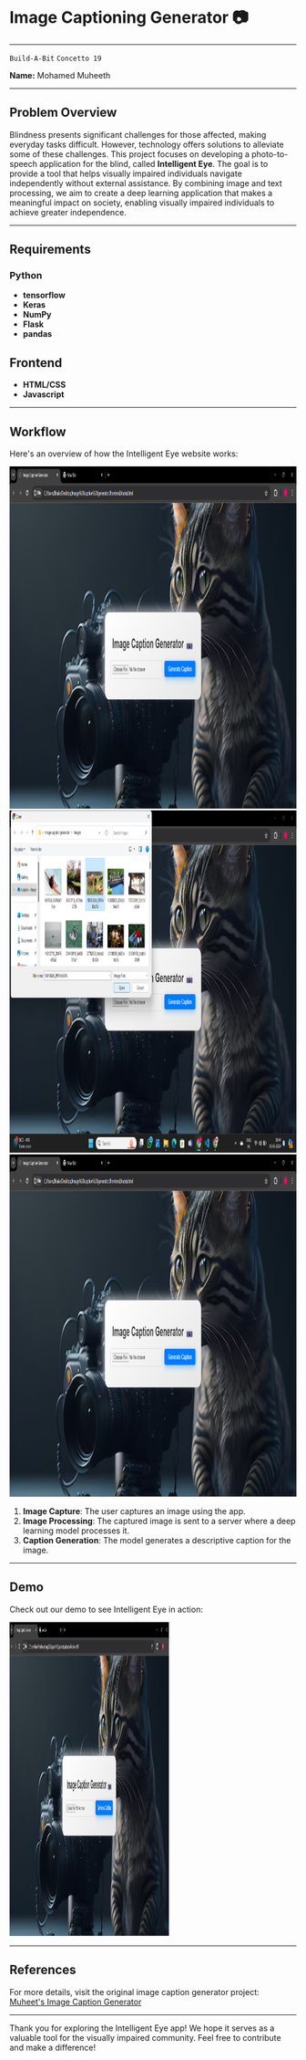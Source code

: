 # Image Captioning Generator 📷

---

`Build-A-Bit` `Concetto 19`

**Name:** Mohamed Muheeth

---

## Problem Overview

Blindness presents significant challenges for those affected, making everyday tasks difficult. However, technology offers solutions to alleviate some of these challenges. This project focuses on developing a photo-to-speech application for the blind, called **Intelligent Eye**. The goal is to provide a tool that helps visually impaired individuals navigate independently without external assistance. By combining image and text processing, we aim to create a deep learning application that makes a meaningful impact on society, enabling visually impaired individuals to achieve greater independence.

---

## Requirements

### Python
- **tensorflow**
- **Keras**
- **NumPy**
- **Flask**
- **pandas**

## Frontend
- **HTML/CSS**
- **Javascript**
  

---

## Workflow

Here's an overview of how the Intelligent Eye website works:

<img src="https://github.com/Muheet-m1/Image-Caption-Generator/blob/main/frontend/Screenshot%202024-06-01%20184415.png" height="600">
<img src="https://github.com/Muheet-m1/Image-Caption-Generator/blob/main/frontend/Screenshot%202024-06-01%20184433.png" height="600">
<img src="https://github.com/Muheet-m1/Image-Caption-Generator/blob/main/frontend/Screenshot%202024-06-01%20184415.png" height="600">


1. **Image Capture**: The user captures an image using the app.
2. **Image Processing**: The captured image is sent to a server where a deep learning model processes it.
3. **Caption Generation**: The model generates a descriptive caption for the image.


---

## Demo

Check out our demo to see Intelligent Eye in action:

<img src= "https://github.com/Muheet-m1/Image-Caption-Generator/blob/main/frontend/Screenshot%202024-06-01%20184415.png" width="280" height="550">

---

## References

For more details, visit the original image caption generator project: [Muheet's Image Caption Generator](https://github.com/muheet-m1/image-caption-generator.git)

---

Thank you for exploring the Intelligent Eye app! We hope it serves as a valuable tool for the visually impaired community. Feel free to contribute and make a difference!
